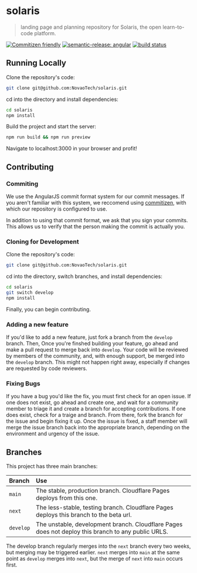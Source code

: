 # solaris
> landing page and planning repository for Solaris, the open learn-to-code platform.

[![Commitizen friendly](https://img.shields.io/badge/commitizen-friendly-brightgreen.svg)](http://commitizen.github.io/cz-cli/) [![semantic-release: angular](https://img.shields.io/badge/semantic--release-angular-e10079?logo=semantic-release)](https://github.com/semantic-release/semantic-release) [![build status](https://github.com/novaotech/solaris/actions/workflows/main.yml/badge.svg)](https://github.com/NovaoTech/solaris/actions/)

## Running Locally
Clone the repository's code:
```sh
git clone git@github.com:NovaoTech/solaris.git
```
cd into the directory and install dependencies:
```sh
cd solaris
npm install
```
Build the project and start the server:
```sh
npm run build && npm run preview
```

Navigate to localhost:3000 in your browser and profit!

## Contributing
### Commiting
We use the AngularJS commit format system for our commit messages. If you aren't familiar with this system, we reccomend using [commitizen](https://github.com/commitizen-tools/commitizen), with which our repository is configured to use.

In addition to using that commit format, we ask that you sign your commits. This allows us to verify that the person making the commit is actually you.


### Cloning for Development
Clone the repository's code:
```sh
git clone git@github.com:NovaoTech/solaris.git
```
cd into the directory, switch branches, and install dependencies:
```sh
cd solaris
git switch develop
npm install
```
Finally, you can begin contributing.

### Adding a new feature
If you'd like to add a new feature, just fork a branch from the `develop` branch.
Then, Once you're finshed building your feature, go ahead and make a pull request to merge back into `develop`.
Your code will be reviewed by members of the community, and, with enough support, be merged into the `develop` branch. This might not happen right away, especially if changes are requested by code reviewers.

### Fixing Bugs
If you have a bug you'd like the fix, you must first check for an open issue. If one does not exist, go ahead and create one, and wait for a community member to triage it and create a branch for accepting contributions. If one does exist, check for a traige and branch. From there, fork the branch for the issue and begin fixing it up. Once the issue is fixed, a staff member will merge the issue branch back into the appropriate branch, depending on the environment and urgency of the issue.

## Branches
This project has three main branches:

| Branch | Use |
|:-------|:-----------------|
| `main` | The stable, production branch. Cloudflare Pages deploys from this one. |
| `next` | The less-stable, testing branch. Cloudflare Pages deploys this branch to the beta url. |
| `develop` | The unstable, development branch. Cloudflare Pages does not deploy this branch to any public URLS. |

The develop branch regularly merges into the `next` branch every two weeks, but merging may be triggered earlier.  `next` merges into `main` at the same point as `develop` merges into `next`, but the merge of `next` into `main` occurs first.
